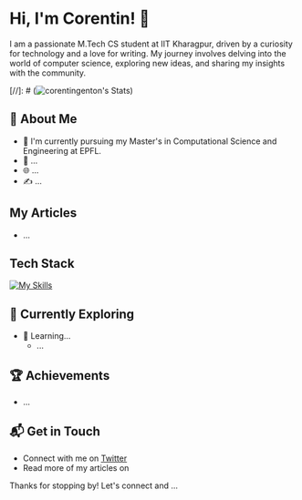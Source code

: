 # Hi, I'm Corentin! 👋

I am a passionate M.Tech CS student at IIT Kharagpur, driven by a curiosity for technology and a love for writing. My journey involves delving into the world of computer science, exploring new ideas, and sharing my insights with the community.

[//]: # (![corentingenton's Stats](https://github-readme-stats.vercel.app/api?username=corentingenton&theme=vue-dark&show_icons=true&hide_border=true&count_private=true))

## 🚀 About Me

- 🔭 I'm currently pursuing my Master's in Computational Science and Engineering at EPFL.
- 📝 ...
- 🌐 ...
- ✍️ ...

## My Articles
- ...


## Tech Stack
[![My Skills](https://skillicons.dev/icons?i=pytorch,py)](https://skillicons.dev)

## 🌱 Currently Exploring

- 🚀 Learning...
  - ...

 ## 🏆 Achievements

- ...


## 📬 Get in Touch

- Connect with me on [Twitter](https://twitter.com/)
- Read more of my articles on

Thanks for stopping by! Let's connect and ...



<!--

Here are some ideas to get you started:

- 🔭 I’m currently working on ...
- 🌱 I’m currently learning ...
- 👯 I’m looking to collaborate on ...
- 🤔 I’m looking for help with ...
- 💬 Ask me about ...
- 📫 How to reach me: ...
- 😄 Pronouns: ...
- ⚡ Fun fact: ...
-->
